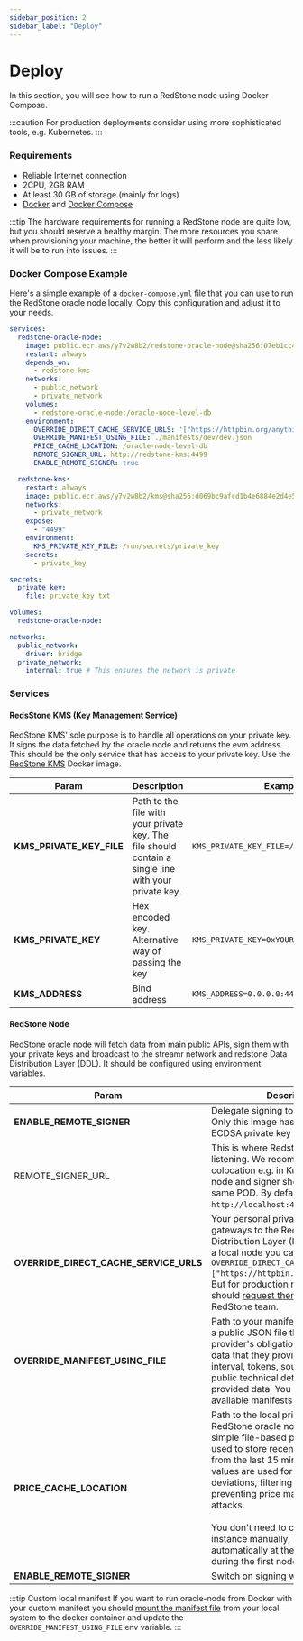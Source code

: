 ```yaml
---
sidebar_position: 2
sidebar_label: "Deploy"
---
```


# Deploy

In this section, you will see how to run a RedStone node using Docker Compose.

:::caution
For production deployments consider using more sophisticated tools, e.g. Kubernetes.
:::

### Requirements

- Reliable Internet connection
- 2CPU, 2GB RAM
- At least 30 GB of storage (mainly for logs)
- [Docker](https://docs.docker.com/get-docker/) and [Docker Compose](https://docs.docker.com/compose/install/)

:::tip
The hardware requirements for running a RedStone node are quite low, but you should reserve a healthy margin. The more resources you spare when provisioning your machine, the better it will perform and the less likely it will be to run into issues.
:::

### Docker Compose Example

Here's a simple example of a `docker-compose.yml` file that you can use to run the RedStone oracle node locally. Copy this configuration and adjust it to your needs.

```yaml
services:
  redstone-oracle-node:
    image: public.ecr.aws/y7v2w8b2/redstone-oracle-node@sha256:07eb1cc4aa3a4f0275c2ef5c2f9a95af06150e35211e20f66f9b24ab1c05cef7
    restart: always
    depends_on:
      - redstone-kms
    networks:
      - public_network
      - private_network
    volumes:
      - redstone-oracle-node:/oracle-node-level-db
    environment:
      OVERRIDE_DIRECT_CACHE_SERVICE_URLS: '["https://httpbin.org/anything"]'
      OVERRIDE_MANIFEST_USING_FILE: ./manifests/dev/dev.json
      PRICE_CACHE_LOCATION: /oracle-node-level-db
      REMOTE_SIGNER_URL: http://redstone-kms:4499
      ENABLE_REMOTE_SIGNER: true

  redstone-kms:
    restart: always
    image: public.ecr.aws/y7v2w8b2/kms@sha256:d069bc9afcd1b4e6884e2d4e530d90c94db0aaf1a2265d7facb4f4e2d2fefb3d
    networks:
      - private_network
    expose:
      - "4499"
    environment:
      KMS_PRIVATE_KEY_FILE: /run/secrets/private_key
    secrets:
      - private_key

secrets:
  private_key:
    file: private_key.txt

volumes:
  redstone-oracle-node:

networks:
  public_network:
    driver: bridge
  private_network:
    internal: true # This ensures the network is private
```

### Services

#### RedsStone KMS (Key Management Service)

RedStone KMS' sole purpose is to handle all operations on your private key. It signs the data fetched by the oracle node and returns the evm address. This should be the only service that has access to your private key. Use the [RedStone KMS](https://gallery.ecr.aws/y7v2w8b2/kms) Docker image.

| Param                    | Description                                                                                          | Example value                                   |
| ------------------------ | ---------------------------------------------------------------------------------------------------- | ----------------------------------------------- |
| **KMS_PRIVATE_KEY_FILE** | Path to the file with your private key. The file should contain a single line with your private key. | `KMS_PRIVATE_KEY_FILE=/run/secrets/private_key` |
| **KMS_PRIVATE_KEY**      | Hex encoded key. Alternative way of passing the key                                                  | `KMS_PRIVATE_KEY=0xYOUR_PRIVATE_KEY`            |
| **KMS_ADDRESS**          | Bind address                                                                                         | `KMS_ADDRESS=0.0.0.0:4499`                      |

#### RedStone Node

RedStone oracle node will fetch data from main public APIs, sign them with your private keys and broadcast to the streamr network and redstone Data Distribution Layer (DDL).
It should be configured using environment variables.

| Param                                  | Description                                                                                                                                                                                                                                                                                                                                                                                                                                          | Example value                                                                                                |
| -------------------------------------- | ---------------------------------------------------------------------------------------------------------------------------------------------------------------------------------------------------------------------------------------------------------------------------------------------------------------------------------------------------------------------------------------------------------------------------------------------------- | ------------------------------------------------------------------------------------------------------------ |
| **ENABLE_REMOTE_SIGNER**               | Delegate signing to a remote signer. Only this image has access to your ECDSA private key                                                                                                                                                                                                                                                                                                                                                            | `ENABLE_REMOTE_SIGNER=true`                                                                                  |
| REMOTE_SIGNER_URL                      | This is where Redstone's signer is listening. We recommend using a colocation e.g. in Kubernetes oracle-node and signer should be run in the same POD. By default `http://localhost:4499`.key                                                                                                                                                                                                                                                        | `REMOTE_SIGNER_URL=http://localhost:4499`                                                                    |
| **OVERRIDE_DIRECT_CACHE_SERVICE_URLS** | Your personal private URLs of gateways to the RedStone Data Distribution Layer (DDL). For running a local node you can simply put `OVERRIDE_DIRECT_CACHE_SERVICE_URLS=["https://httpbin.org/anything"]`. But for production node running you should [request them](https://redstone.finance/discord) from the RedStone team.                                                                                                                         | `OVERRIDE_DIRECT_CACHE_SERVICE_URLS=["https://xxx.yyy.secret-url-1.com","https://zzz.aaa.secret-url-2.com"]` |
| **OVERRIDE_MANIFEST_USING_FILE**       | Path to your manifest file. Manifest is a public JSON file that defines the provider's obligation regarding the data that they provide. It sets fetching interval, tokens, sources and other public technical details for the provided data. You can check available manifests [here.](https://github.com/redstone-finance/redstone-oracles-monorepo/tree/main/packages/oracle-node/manifests)                                                       | `OVERRIDE_MANIFEST_USING_FILE=./manifests/dev/dev.json`                                                      |
| **PRICE_CACHE_LOCATION**               | Path to the local price cache. Each RedStone oracle node relies on a simple file-based prices cache. It is used to store recently fetched values from the last 15 minutes. These values are used for checking value deviations, filtering outliers and preventing price manipulation attacks. <br/><br/> You don't need to create a Level DB instance manually, it will be created automatically at the specified path during the first node launch. | `PRICE_CACHE_LOCATION=/oracle-node-level-db`                                                                 |
| **ENABLE_REMOTE_SIGNER**               | Switch on signing with RedStone KMS                                                                                                                                                                                                                                                                                                                                                                                                                  | `ENABLE_REMOTE_SIGNER=true`                                                                                  |

:::tip Custom local manifest
If you want to run oracle-node from Docker with your custom manifest you should [mount the manifest file](https://docs.docker.com/storage/bind-mounts/) from your local system to the docker container and update the `OVERRIDE_MANIFEST_USING_FILE` env variable.
:::

